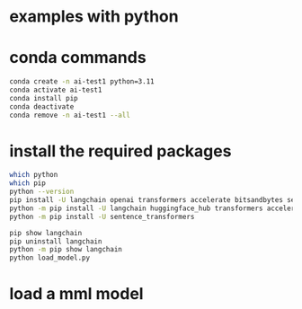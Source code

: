 # examples with python 
# conda commands
```bash
conda create -n ai-test1 python=3.11
conda activate ai-test1
conda install pip
conda deactivate
conda remove -n ai-test1 --all
``````
# install the required packages
```bash
which python
which pip
python --version
pip install -U langchain openai transformers accelerate bitsandbytes sentence_transformers
python -m pip install -U langchain huggingface_hub transformers accelerate bitsandbytes
python -m pip install -U sentence_transformers

pip show langchain
pip uninstall langchain
python -m pip show langchain
python load_model.py

```

# load a mml model

